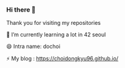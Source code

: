 ### Hi there 👋
Thank you for visiting my repositories

🌱 I’m currently learning a lot in 42 seoul

😄 Intra name: dochoi

⚡ My blog : https://choidongkyu96.github.io/
<!--
**ChoiDongKyu96/ChoiDongKyu96** is a ✨ _special_ ✨ repository because its `README.md` (this file) appears on your GitHub profile.

Here are some ideas to get you started:

- 🔭 I’m currently working on ...
- 🌱 I’m currently learning ...
- 👯 I’m looking to collaborate on ...
- 🤔 I’m looking for help with ...
- 💬 Ask me about ...
- 📫 How to reach me: ...
- 😄 Pronouns: ...
- ⚡ Fun fact: ...
-->
